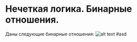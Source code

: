 # Нечеткая логика. Бинарные отношения.
  Даны следующие бинарные отношения:
 ![alt text](https://github.com/ZeroIsntNull/images/blob/main/BNO_zad.PNG)
 #asd
